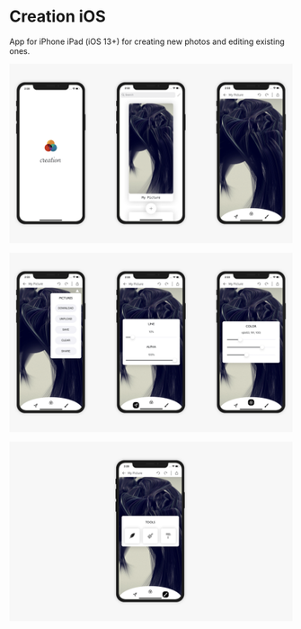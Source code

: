 # Creation iOS

App for iPhone iPad (iOS 13+) for creating new photos and editing existing ones.

![](test/screenshots/1.png)

![](test/screenshots/2.png)

![](test/screenshots/3.png)
